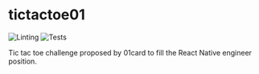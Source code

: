 # tictactoe01

![Linting](https://github.com/renanmav/tictactoe01/workflows/Linting/badge.svg)
![Tests](https://github.com/renanmav/tictactoe01/workflows/Tests/badge.svg)

Tic tac toe challenge proposed by 01card to fill the React Native engineer position.
